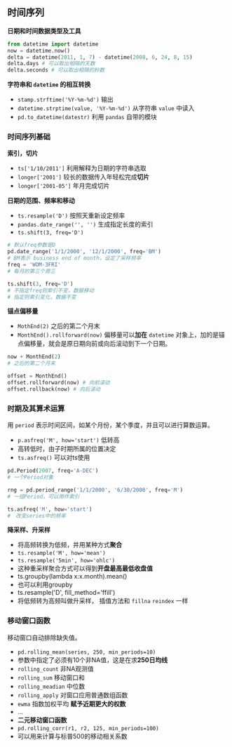 ## 时间序列

**日期和时间数据类型及工具**
```py
from datetime import datetime
now = datetime.now()
delta = datetime(2011, 1, 7) - datetime(2008, 6, 24, 8, 15)
delta.days # 可以取出相隔的天数
delta.seconds # 可以取出相隔的秒数
```

**字符串和 `datetime` 的相互转换**
+ `stamp.strftime('%Y-%m-%d')` 输出
+ `datetime.strptime(value, '%Y-%m-%d')` 从字符串 `value` 中读入
+ `pd.to_datetime(datestr)` 利用 `pandas` 自带的模块

### 时间序列基础
**索引，切片**
+ `ts['1/10/2011']` 利用解释为日期的字符串选取
+ `longer['2001']` 较长的数据传入年轻松完成**切片**
+ `longer['2001-05']` 年月完成切片

**日期的范围、频率和移动**
+ `ts.resample('D')` 按照天重新设定频率
+ `pandas.date_range('', '')` 生成指定长度的索引
+ `ts.shift(3, freq='D')`
```py
# 默认freq参数是D
pd.date_range('1/1/2000', '12/1/2000', freq='BM')
# BM表示 business end of month，设定了采样频率
freq = 'WOM-3FRI'
# 每月的第三个周三

ts.shift(3, freq='D')
# 不指定freq则索引不变，数据移动
# 指定则索引变化，数据不变
```
**锚点偏移量**
+ `MothEnd(2)` 之后的第二个月末
+ `MonthEnd().rollforward(now)`
偏移量可以**加在** `datetime` 对象上，加的是锚点偏移量，就会是原日期向前或向后滚动到下一个日期。
```py
now + MonthEnd(2)
# 之后的第二个月末

offset = MonthEnd()
offset.rollforward(now) # 向前滚动
offset.rollback(now) # 向后滚动

```

### 时期及其算术运算
用 `period` 表示时间区间，如某个月份，某个季度，并且可以进行算数运算。
+ `p.asfreq('M', how='start')` 低转高
+ 高转低时，由子时期所属的位置决定
+ `ts.asfreq()` 可以对ts使用
```py
pd.Period(2007, freq='A-DEC')
# 一个Period对象

rng = pd.period_range('1/1/2000', '6/30/2000', freq='M')
# 一组Period，可以用作索引

ts.asfreq('M', how='start')
#　改变series中的频率
```

**降采样、升采样**
+ 将高频转换为低频，并用某种方式**聚合**
+ `ts.resample('M', how='mean')`
+ `ts.resample('5min', how='ohlc')`
+ 这种重采样聚合方式可以得到**开盘最高最低收盘值**
+ ts.groupby(lambda x:x.month).mean()
+ 也可以利用groupby
+ ts.resample('D', fill_method='ffill')
+ 将低频转为高频叫做升采样， 插值方法和 `fillna` `reindex` 一样

### 移动窗口函数
移动窗口自动排除缺失值。
+ `pd.rolling_mean(series, 250, min_periods=10)`
+ 参数中指定了必须有10个非NA值，这是在求**250日均线**
+ `rolling_count` 非NA观测值
+ `rolling_sum` 移动窗口和
+ `rolling_meadian` 中位数
+ `rolling_apply` 对窗口应用普通数组函数
+ `ewma` 指数加权平均 **赋予近期更大的权数**
+ ...
+ **二元移动窗口函数**
+ `pd.rolling_corr(r1, r2, 125, min_periods=100)`
+ 可以用来计算与标普500的移动相关系数
